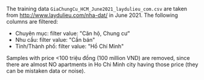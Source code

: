 The training data `GiaChungCu_HCM_June2021_laydulieu_com.csv` are taken from http://www.laydulieu.com/nha-dat/ in June 2021. The following columns are filtered:

* Chuyên mục: filter value: "Căn hộ, Chung cư"
* Nhu cầu: filter value: "Cần bán"
* Tỉnh/Thành phố: filter value: "Hồ Chí Minh"

Samples with price <100 triệu đồng (100 million VND) are removed, since there are almost NO apartments in Ho Chi Minh city having those price (they can be mistaken data or noise).


